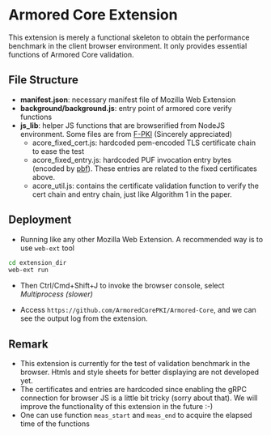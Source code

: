 # Armored Core Extension

This extension is merely a functional skeleton to obtain the performance benchmark in the client browser environment. It only provides essential functions of Armored Core validation.

## File Structure

- **manifest.json**: necessary manifest file of Mozilla Web Extension
- **background/background.js**: entry point of armored core verify functions
- **js_lib**: helper JS functions that are browserified from NodeJS environment. Some files are from [F-PKI](https://github.com/cyrill-k/fpki-firefox-extension/tree/main) (Sincerely appreciated)
  - acore_fixed_cert.js: hardcoded pem-encoded TLS certificate chain to ease the test
  - acore_fixed_entry.js: hardcoded PUF invocation entry bytes (encoded by [pbf](https://github.com/mapbox/pbf)). These entries are related to the fixed certificates above.
  - acore_util.js: contains the certificate validation function to verify the cert chain and entry chain, just like Algorithm 1 in the paper.

## Deployment

- Running like any other Mozilla Web Extension. A recommended way is to use `web-ext` tool

```bash
cd extension_dir
web-ext run
```


- Then Ctrl/Cmd+Shift+J to invoke the browser console, select *Multiprocess (slower)*

- Access `https://github.com/ArmoredCorePKI/Armored-Core`, and we can see the output log from the extension.

## Remark

- This extension is currently for the test of validation benchmark in the browser. Htmls and style sheets for better displaying are not developed yet.
- The certificates and entries are hardcoded since enabling the gRPC connection for browser JS is a little bit tricky (sorry about that). We will improve the functionality of this extension in the future :-)
- One can use function `meas_start` and `meas_end` to acquire the elapsed time of the functions


